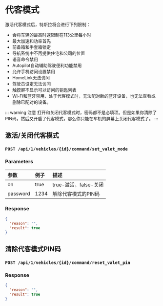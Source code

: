 # 代客模式
激活代客模式后，特斯拉将会进行下列限制：

- 会将车辆的最高时速限制在113公里每小时
- 最大加速和功率首先
- 前备箱和手套箱锁定
- 导航系统中不再提供住宅和公司的位置
- 语音命令禁用
- Autopilot自动辅助驾驶便利功能禁用
- 允许手机访问设置禁用
- HomeLink无法访问
- 驾驶员设定无法访问
- 触摸屏不显示可以访问的钥匙列表
- Wi-Fi和蓝牙禁用，处于代客模式时，无法配对新的蓝牙设备，也无法查看或删除已配对的设备。

::: warning 注意
打开和关闭代客模式时，密码都不是必填项。但是如果你清除了PIN码，然后又开启了代客模式，那么你只能在车机的屏幕上关闭代客模式了。
:::

## 激活/关闭代客模式
### `POST /api/1/vehicles/{id}/command/set_valet_mode`
### Parameters
参数|例子|描述
:-|:-|:-
on|true|true-激活，false-关闭
password|1234|解除代客模式的PIN码
### Response
```json
{
  "reason": "",
  "result": true
}
```

## 清除代客模式PIN码
### `POST /api/1/vehicles/{id}/command/reset_valet_pin`
### Response
```json
{
  "reason": "",
  "result": true
}
```